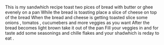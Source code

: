 This is my sandwhich recipe 
toast two pices of bread with butter or ghee evenely on a pan 
While the bread is toasting place a slice of cheese on top of the bread 
When the bread and cheese is getting toasted slice some onions , tomatos , cucumebers and more veggies as you want 
After the bread becomes light brown take it out of the pan
Fill your veggies in and for taste add some seasonings and chille flakes and your shadwhich is reday to eat .